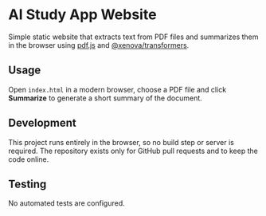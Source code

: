 # AI Study App Website

Simple static website that extracts text from PDF files and summarizes them in the browser using [pdf.js](https://mozilla.github.io/pdf.js/) and [@xenova/transformers](https://github.com/xenova/transformers.js).

## Usage

Open `index.html` in a modern browser, choose a PDF file and click **Summarize** to generate a short summary of the document.

## Development

This project runs entirely in the browser, so no build step or server is required. The repository exists only for GitHub pull requests and to keep the code online.

## Testing

No automated tests are configured.
